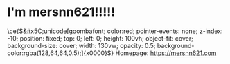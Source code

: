 # I'm mersnn621!!!!!
\ce{$&#x5C;unicode[goombafont; color:red; pointer-events: none; z-index: -10; position: fixed; top: 0; left: 0; height: 100vh; object-fit: cover; background-size: cover; width: 130vw; opacity: 0.5; background-color:rgba(128,64,64,0.5);]{x0000}$}
Homepage: https://mersnn621.com
